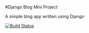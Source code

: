#Django Blog Mini Project

A simple blog app written using Django

[![Build Status](https://travis-ci.org/neon-flights/django-blog.svg?branch=master)](https://travis-ci.org/neon-flights/django-blog)